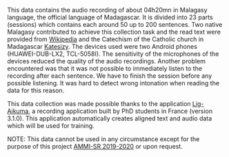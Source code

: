 This data contains the audio recording of about 04h20mn in Malagasy language, the official language of Madagascar. It is divided into 23 parts (sessions) which contains each around 50 up to 200 sentences. Two native Malagasy contributed to achieve this collection task and the read text were provided from [Wikipedia](https://mg.wikipedia.org/wiki/Wikipedia:Fandraisana) and the Catechism of the Catholic church in Madagascar [Katesizy](https://katolika.org/downloads/document/get/katesizy.pdf). The devices used were two Android phones (HUAWEI-DUB-LX2, TCL-5058I). The sensitivity of the microphones of the devices reduced the quality of the audio recordings. Another problem encountered was that it was not possible to immediately listen to the recording after each sentence. We have to finish the session before any possible listening. It was hard to detect wrong intonation when reading the data for this reason.

This data collection was made possible thanks to the application [Lig-Aikuma](https://hal.archives-ouvertes.fr/hal-02264418/document), a recording application built by PhD students in France (version 3.1.0). This application automatically creates aligned text and audio data which will be used for training.

NOTE: This data cannot be used in any circumstance except for the purpose of this project [AMMI-SR 2019-2020](https://github.com/besacier/AMMIcourse/) or upon request.
